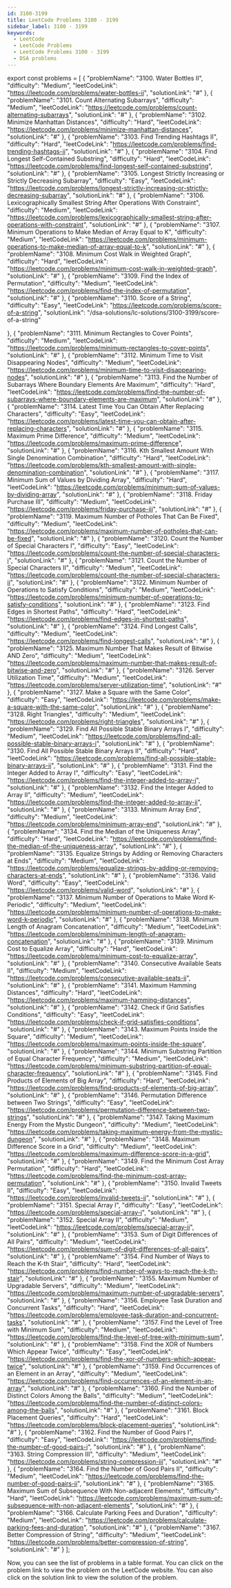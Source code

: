```yaml
---
id: 3100-3199
title: LeetCode Problems 3100 - 3199
sidebar_label: 3100 - 3199
keywords:
  - LeetCode
  - LeetCode Problems
  - LeetCode Problems 3100 - 3199
  - DSA problems
---
```


export const problems = [
{
    "problemName": "3100. Water Bottles II",
    "difficulty": "Medium",
    "leetCodeLink": "https://leetcode.com/problems/water-bottles-ii",
    "solutionLink": "#"
  },
  {
    "problemName": "3101. Count Alternating Subarrays",
    "difficulty": "Medium",
    "leetCodeLink": "https://leetcode.com/problems/count-alternating-subarrays",
    "solutionLink": "#"
  },
  {
    "problemName": "3102. Minimize Manhattan Distances",
    "difficulty": "Hard",
    "leetCodeLink": "https://leetcode.com/problems/minimize-manhattan-distances",
    "solutionLink": "#"
  },
  {
    "problemName": "3103. Find Trending Hashtags II",
    "difficulty": "Hard",
    "leetCodeLink": "https://leetcode.com/problems/find-trending-hashtags-ii",
    "solutionLink": "#"
  },
  {
    "problemName": "3104. Find Longest Self-Contained Substring",
    "difficulty": "Hard",
    "leetCodeLink": "https://leetcode.com/problems/find-longest-self-contained-substring",
    "solutionLink": "#"
  },
  {
    "problemName": "3105. Longest Strictly Increasing or Strictly Decreasing Subarray",
    "difficulty": "Easy",
    "leetCodeLink": "https://leetcode.com/problems/longest-strictly-increasing-or-strictly-decreasing-subarray",
    "solutionLink": "#"
  },
  {
    "problemName": "3106. Lexicographically Smallest String After Operations With Constraint",
    "difficulty": "Medium",
    "leetCodeLink": "https://leetcode.com/problems/lexicographically-smallest-string-after-operations-with-constraint",
    "solutionLink": "#"
  },
  {
    "problemName": "3107. Minimum Operations to Make Median of Array Equal to K",
    "difficulty": "Medium",
    "leetCodeLink": "https://leetcode.com/problems/minimum-operations-to-make-median-of-array-equal-to-k",
    "solutionLink": "#"
  },
  {
    "problemName": "3108. Minimum Cost Walk in Weighted Graph",
    "difficulty": "Hard",
    "leetCodeLink": "https://leetcode.com/problems/minimum-cost-walk-in-weighted-graph",
    "solutionLink": "#"
  },
  {
    "problemName": "3109. Find the Index of Permutation",
    "difficulty": "Medium",
    "leetCodeLink": "https://leetcode.com/problems/find-the-index-of-permutation",
    "solutionLink": "#"
  },
  {
    "problemName": "3110. Score of a String",
    "difficulty": "Easy",
    "leetCodeLink": "https://leetcode.com/problems/score-of-a-string",
    "solutionLink": "/dsa-solutions/lc-solutions/3100-3199/score-of-a-string"

  },
  {
    "problemName": "3111. Minimum Rectangles to Cover Points",
    "difficulty": "Medium",
    "leetCodeLink": "https://leetcode.com/problems/minimum-rectangles-to-cover-points",
    "solutionLink": "#"
  },
  {
    "problemName": "3112. Minimum Time to Visit Disappearing Nodes",
    "difficulty": "Medium",
    "leetCodeLink": "https://leetcode.com/problems/minimum-time-to-visit-disappearing-nodes",
    "solutionLink": "#"
  },
  {
    "problemName": "3113. Find the Number of Subarrays Where Boundary Elements Are Maximum",
    "difficulty": "Hard",
    "leetCodeLink": "https://leetcode.com/problems/find-the-number-of-subarrays-where-boundary-elements-are-maximum",
    "solutionLink": "#"
  },
  {
    "problemName": "3114. Latest Time You Can Obtain After Replacing Characters",
    "difficulty": "Easy",
    "leetCodeLink": "https://leetcode.com/problems/latest-time-you-can-obtain-after-replacing-characters",
    "solutionLink": "#"
  },
  {
    "problemName": "3115. Maximum Prime Difference",
    "difficulty": "Medium",
    "leetCodeLink": "https://leetcode.com/problems/maximum-prime-difference",
    "solutionLink": "#"
  },
  {
    "problemName": "3116. Kth Smallest Amount With Single Denomination Combination",
    "difficulty": "Hard",
    "leetCodeLink": "https://leetcode.com/problems/kth-smallest-amount-with-single-denomination-combination",
    "solutionLink": "#"
  },
  {
    "problemName": "3117. Minimum Sum of Values by Dividing Array",
    "difficulty": "Hard",
    "leetCodeLink": "https://leetcode.com/problems/minimum-sum-of-values-by-dividing-array",
    "solutionLink": "#"
  },
  {
    "problemName": "3118. Friday Purchase III",
    "difficulty": "Medium",
    "leetCodeLink": "https://leetcode.com/problems/friday-purchase-iii",
    "solutionLink": "#"
  },
  {
    "problemName": "3119. Maximum Number of Potholes That Can Be Fixed",
    "difficulty": "Medium",
    "leetCodeLink": "https://leetcode.com/problems/maximum-number-of-potholes-that-can-be-fixed",
    "solutionLink": "#"
  },
  {
    "problemName": "3120. Count the Number of Special Characters I",
    "difficulty": "Easy",
    "leetCodeLink": "https://leetcode.com/problems/count-the-number-of-special-characters-i",
    "solutionLink": "#"
  },
  {
    "problemName": "3121. Count the Number of Special Characters II",
    "difficulty": "Medium",
    "leetCodeLink": "https://leetcode.com/problems/count-the-number-of-special-characters-ii",
    "solutionLink": "#"
  },
  {
    "problemName": "3122. Minimum Number of Operations to Satisfy Conditions",
    "difficulty": "Medium",
    "leetCodeLink": "https://leetcode.com/problems/minimum-number-of-operations-to-satisfy-conditions",
    "solutionLink": "#"
  },
  {
    "problemName": "3123. Find Edges in Shortest Paths",
    "difficulty": "Hard",
    "leetCodeLink": "https://leetcode.com/problems/find-edges-in-shortest-paths",
    "solutionLink": "#"
  },
  {
    "problemName": "3124. Find Longest Calls",
    "difficulty": "Medium",
    "leetCodeLink": "https://leetcode.com/problems/find-longest-calls",
    "solutionLink": "#"
  },
  {
    "problemName": "3125. Maximum Number That Makes Result of Bitwise AND Zero",
    "difficulty": "Medium",
    "leetCodeLink": "https://leetcode.com/problems/maximum-number-that-makes-result-of-bitwise-and-zero",
    "solutionLink": "#"
  },
  {
    "problemName": "3126. Server Utilization Time",
    "difficulty": "Medium",
    "leetCodeLink": "https://leetcode.com/problems/server-utilization-time",
    "solutionLink": "#"
  },
  {
    "problemName": "3127. Make a Square with the Same Color",
    "difficulty": "Easy",
    "leetCodeLink": "https://leetcode.com/problems/make-a-square-with-the-same-color",
    "solutionLink": "#"
  },
  {
    "problemName": "3128. Right Triangles",
    "difficulty": "Medium",
    "leetCodeLink": "https://leetcode.com/problems/right-triangles",
    "solutionLink": "#"
  },
  {
    "problemName": "3129. Find All Possible Stable Binary Arrays I",
    "difficulty": "Medium",
    "leetCodeLink": "https://leetcode.com/problems/find-all-possible-stable-binary-arrays-i",
    "solutionLink": "#"
  },
  {
    "problemName": "3130. Find All Possible Stable Binary Arrays II",
    "difficulty": "Hard",
    "leetCodeLink": "https://leetcode.com/problems/find-all-possible-stable-binary-arrays-ii",
    "solutionLink": "#"
  },
  {
    "problemName": "3131. Find the Integer Added to Array I",
    "difficulty": "Easy",
    "leetCodeLink": "https://leetcode.com/problems/find-the-integer-added-to-array-i",
    "solutionLink": "#"
  },
  {
    "problemName": "3132. Find the Integer Added to Array II",
    "difficulty": "Medium",
    "leetCodeLink": "https://leetcode.com/problems/find-the-integer-added-to-array-ii",
    "solutionLink": "#"
  },
  {
    "problemName": "3133. Minimum Array End",
    "difficulty": "Medium",
    "leetCodeLink": "https://leetcode.com/problems/minimum-array-end",
    "solutionLink": "#"
  },
  {
    "problemName": "3134. Find the Median of the Uniqueness Array",
    "difficulty": "Hard",
    "leetCodeLink": "https://leetcode.com/problems/find-the-median-of-the-uniqueness-array",
    "solutionLink": "#"
  },
  {
    "problemName": "3135. Equalize Strings by Adding or Removing Characters at Ends",
    "difficulty": "Medium",
    "leetCodeLink": "https://leetcode.com/problems/equalize-strings-by-adding-or-removing-characters-at-ends",
    "solutionLink": "#"
  },
  {
    "problemName": "3136. Valid Word",
    "difficulty": "Easy",
    "leetCodeLink": "https://leetcode.com/problems/valid-word",
    "solutionLink": "#"
  },
  {
    "problemName": "3137. Minimum Number of Operations to Make Word K-Periodic",
    "difficulty": "Medium",
    "leetCodeLink": "https://leetcode.com/problems/minimum-number-of-operations-to-make-word-k-periodic",
    "solutionLink": "#"
  },
  {
    "problemName": "3138. Minimum Length of Anagram Concatenation",
    "difficulty": "Medium",
    "leetCodeLink": "https://leetcode.com/problems/minimum-length-of-anagram-concatenation",
    "solutionLink": "#"
  },
  {
    "problemName": "3139. Minimum Cost to Equalize Array",
    "difficulty": "Hard",
    "leetCodeLink": "https://leetcode.com/problems/minimum-cost-to-equalize-array",
    "solutionLink": "#"
  },
  {
    "problemName": "3140. Consecutive Available Seats II",
    "difficulty": "Medium",
    "leetCodeLink": "https://leetcode.com/problems/consecutive-available-seats-ii",
    "solutionLink": "#"
  },
  {
    "problemName": "3141. Maximum Hamming Distances",
    "difficulty": "Hard",
    "leetCodeLink": "https://leetcode.com/problems/maximum-hamming-distances",
    "solutionLink": "#"
  },
  {
    "problemName": "3142. Check if Grid Satisfies Conditions",
    "difficulty": "Easy",
    "leetCodeLink": "https://leetcode.com/problems/check-if-grid-satisfies-conditions",
    "solutionLink": "#"
  },
  {
    "problemName": "3143. Maximum Points Inside the Square",
    "difficulty": "Medium",
    "leetCodeLink": "https://leetcode.com/problems/maximum-points-inside-the-square",
    "solutionLink": "#"
  },
  {
    "problemName": "3144. Minimum Substring Partition of Equal Character Frequency",
    "difficulty": "Medium",
    "leetCodeLink": "https://leetcode.com/problems/minimum-substring-partition-of-equal-character-frequency",
    "solutionLink": "#"
  },
  {
    "problemName": "3145. Find Products of Elements of Big Array",
    "difficulty": "Hard",
    "leetCodeLink": "https://leetcode.com/problems/find-products-of-elements-of-big-array",
    "solutionLink": "#"
  },
  {
    "problemName": "3146. Permutation Difference between Two Strings",
    "difficulty": "Easy",
    "leetCodeLink": "https://leetcode.com/problems/permutation-difference-between-two-strings",
    "solutionLink": "#"
  },
  {
    "problemName": "3147. Taking Maximum Energy From the Mystic Dungeon",
    "difficulty": "Medium",
    "leetCodeLink": "https://leetcode.com/problems/taking-maximum-energy-from-the-mystic-dungeon",
    "solutionLink": "#"
  },
  {
    "problemName": "3148. Maximum Difference Score in a Grid",
    "difficulty": "Medium",
    "leetCodeLink": "https://leetcode.com/problems/maximum-difference-score-in-a-grid",
    "solutionLink": "#"
  },
  {
    "problemName": "3149. Find the Minimum Cost Array Permutation",
    "difficulty": "Hard",
    "leetCodeLink": "https://leetcode.com/problems/find-the-minimum-cost-array-permutation",
    "solutionLink": "#"
  },
  {
    "problemName": "3150. Invalid Tweets II",
    "difficulty": "Easy",
    "leetCodeLink": "https://leetcode.com/problems/invalid-tweets-ii",
    "solutionLink": "#"
  },
  {
    "problemName": "3151. Special Array I",
    "difficulty": "Easy",
    "leetCodeLink": "https://leetcode.com/problems/special-array-i",
    "solutionLink": "#"
  },
  {
    "problemName": "3152. Special Array II",
    "difficulty": "Medium",
    "leetCodeLink": "https://leetcode.com/problems/special-array-ii",
    "solutionLink": "#"
  },
  {
    "problemName": "3153. Sum of Digit Differences of All Pairs",
    "difficulty": "Medium",
    "leetCodeLink": "https://leetcode.com/problems/sum-of-digit-differences-of-all-pairs",
    "solutionLink": "#"
  },
  {
    "problemName": "3154. Find Number of Ways to Reach the K-th Stair",
    "difficulty": "Hard",
    "leetCodeLink": "https://leetcode.com/problems/find-number-of-ways-to-reach-the-k-th-stair",
    "solutionLink": "#"
  },
  {
    "problemName": "3155. Maximum Number of Upgradable Servers",
    "difficulty": "Medium",
    "leetCodeLink": "https://leetcode.com/problems/maximum-number-of-upgradable-servers",
    "solutionLink": "#"
  },
  {
    "problemName": "3156. Employee Task Duration and Concurrent Tasks",
    "difficulty": "Hard",
    "leetCodeLink": "https://leetcode.com/problems/employee-task-duration-and-concurrent-tasks",
    "solutionLink": "#"
  },
  {
    "problemName": "3157. Find the Level of Tree with Minimum Sum",
    "difficulty": "Medium",
    "leetCodeLink": "https://leetcode.com/problems/find-the-level-of-tree-with-minimum-sum",
    "solutionLink": "#"
  },
  {
    "problemName": "3158. Find the XOR of Numbers Which Appear Twice",
    "difficulty": "Easy",
    "leetCodeLink": "https://leetcode.com/problems/find-the-xor-of-numbers-which-appear-twice",
    "solutionLink": "#"
  },
  {
    "problemName": "3159. Find Occurrences of an Element in an Array",
    "difficulty": "Medium",
    "leetCodeLink": "https://leetcode.com/problems/find-occurrences-of-an-element-in-an-array",
    "solutionLink": "#"
  },
  {
    "problemName": "3160. Find the Number of Distinct Colors Among the Balls",
    "difficulty": "Medium",
    "leetCodeLink": "https://leetcode.com/problems/find-the-number-of-distinct-colors-among-the-balls",
    "solutionLink": "#"
  },
  {
    "problemName": "3161. Block Placement Queries",
    "difficulty": "Hard",
    "leetCodeLink": "https://leetcode.com/problems/block-placement-queries",
    "solutionLink": "#"
  },
  {
    "problemName": "3162. Find the Number of Good Pairs I",
    "difficulty": "Easy",
    "leetCodeLink": "https://leetcode.com/problems/find-the-number-of-good-pairs-i",
    "solutionLink": "#"
  },
  {
    "problemName": "3163. String Compression III",
    "difficulty": "Medium",
    "leetCodeLink": "https://leetcode.com/problems/string-compression-iii",
    "solutionLink": "#"
  },
  {
    "problemName": "3164. Find the Number of Good Pairs II",
    "difficulty": "Medium",
    "leetCodeLink": "https://leetcode.com/problems/find-the-number-of-good-pairs-ii",
    "solutionLink": "#"
  },
  {
    "problemName": "3165. Maximum Sum of Subsequence With Non-adjacent Elements",
    "difficulty": "Hard",
    "leetCodeLink": "https://leetcode.com/problems/maximum-sum-of-subsequence-with-non-adjacent-elements",
    "solutionLink": "#"
  },
  {
    "problemName": "3166. Calculate Parking Fees and Duration",
    "difficulty": "Medium",
    "leetCodeLink": "https://leetcode.com/problems/calculate-parking-fees-and-duration",
    "solutionLink": "#"
  },
  {
    "problemName": "3167. Better Compression of String",
    "difficulty": "Medium",
    "leetCodeLink": "https://leetcode.com/problems/better-compression-of-string",
    "solutionLink": "#"
  }
];

<Table 
    title=""
    data={problems}
    isSorted={false}
    collectionLink="https://leetcode.com/study-plan/programming-skills"
/>

Now, you can see the list of problems in a table format. You can click on the problem link to view the problem on the LeetCode website. You can also click on the solution link to view the solution of the problem.